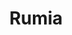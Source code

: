 ---
title: "Rumia"
description: "If you need an experienced, sexy companion to have fun in a club, restaurant, or hotel, let's meet with me. I am an elite escort who knows how to satisfy men's desires and provide a great mood. I have a stunning figure, shiny dark hair, beautiful eyes, cute, radiant smile. I have a higher education and an excellent sense of humor, so I guarantee that together we will be fun and interesting.

Book a VIP escort online on our site and very soon a professional manager will arrange a pleasant meeting for us in the best restaurant or hotel in the city."
Price: "From 1000$"
height: "176"
weight: "49"
age: "23"
bustSize: "3"
hairColor: "blonde"
visa: "usa"
folder: rumia
mainImage: 1.webp
images:
  - 2.webp
  - 3.webp
---